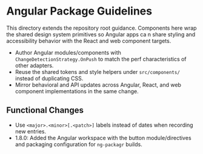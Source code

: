 # Angular Package Guidelines

This directory extends the repository root guidance. Components here wrap the shared design system primitives so Angular apps ca
n share styling and accessibility behavior with the React and web component targets.

- Author Angular modules/components with `ChangeDetectionStrategy.OnPush` to match the perf characteristics of other adapters.
- Reuse the shared tokens and style helpers under `src/components/` instead of duplicating CSS.
- Mirror behavioral and API updates across Angular, React, and web component implementations in the same change.

## Functional Changes
- Use `<major>.<minor>[.<patch>]` labels instead of dates when recording new entries.
- 1.8.0: Added the Angular workspace with the button module/directives and packaging configuration for `ng-packagr` builds.

